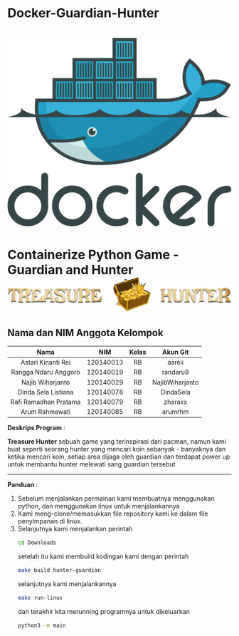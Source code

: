 # Docker-Guardian-Hunter
![Img 1](dockerr.png)
========================================
Containerize Python Game - Guardian and Hunter
![Img 1](Judul.png)
========================================

## Nama dan NIM Anggota Kelompok
| Nama | NIM | Kelas | Akun Git |
| :---: | :---: | :---: | :---: |
| Astari Kinanti Rei          | 120140013 | RB | aareii          |
| Rangga Ndaru Anggoro        | 120140019 | RB | randaru9        |
| Najib Wiharjanto            | 120140029 | RB | NajibWiharjanto |
| Dinda Sela Listiana         | 120140078 | RB | DindaSela       |
| Rafi Ramadhan Pratama       | 120140079 | RB | zharaxx         |
| Arum Rahmawati              | 120140085 | RB | arumrhm         |

**Deskrips Program** :

**Treasure Hunter** sebuah game yang terinspirasi dari pacman, namun kami buat seperti seorang hunter yang mencari koin sebanyak - banyaknya dan ketika mencari koin, setiap area dijaga oleh guardian dan terdapat power up untuk membantu hunter melewati sang guardian tersebut

***

**Panduan** :

1. Sebelum menjalankan permainan kami membuatnya menggunakan python, dan menggunakan linux untuk menjalankannya
2. Kami meng-clone/memasukkan file repository kami ke dalam file penyimpanan di linux.
3. Selanjutnya kami menjalankan perintah
    ``` bash
    cd Downloads
    ```
    setelah itu kami membuild kodingan kami dengan perintah
    ``` bash
    make build hunter-guardian
    ```
    selanjutnya kami menjalankannya
    ``` bash
    make run-linux
    ```
    dan terakhir kita merunning programnya untuk dikeluarkan
    ``` bash
    python3 -m main
    ```